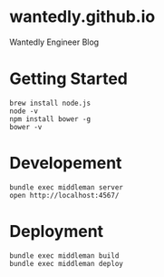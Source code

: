 wantedly.github.io
==================

Wantedly Engineer Blog

# Getting Started

```
brew install node.js
node -v
npm install bower -g
bower -v
```

# Developement

```
bundle exec middleman server
open http://localhost:4567/
```

# Deployment

```
bundle exec middleman build
bundle exec middleman deploy
```
